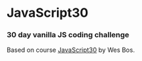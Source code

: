 # JavaScript30
### 30 day vanilla JS coding challenge
Based on course [JavaScript30](https://javascript30.com/) by Wes Bos.
